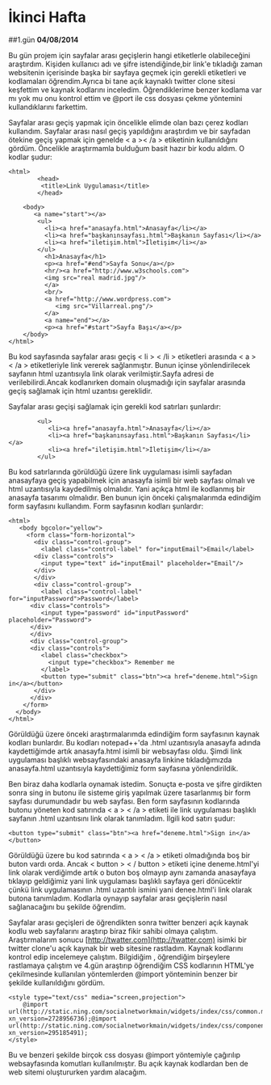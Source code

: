 # İkinci Hafta

##1.gün
**04/08/2014**


Bu gün projem için sayfalar arası geçişlerin hangi etiketlerle olabileceğini araştırdım. Kişiden kullanıcı adı ve şifre istendiğinde,bir link'e tıkladığı zaman websitenin içerisinde başka bir sayfaya geçmek için gerekli etiketleri ve kodlamaları öğrendim.Ayrıca bi tane açık kaynaklı twitter clone sitesi keşfettim ve kaynak kodlarını inceledim. Öğrendiklerime benzer kodlama var mı yok mu onu kontrol ettim ve @port ile css dosyası çekme yöntemini kullandıklarını farkettim.


Sayfalar arası geçiş yapmak için öncelikle elimde olan bazı çerez kodları kullandım. Sayfalar arası nasıl geçiş yapıldığını araştırdım ve bir sayfadan ötekine geçiş yapmak için genelde < a >< /a > etiketinin kullanıldığını gördüm. Öncelikle araştırmamla bulduğum basit hazır bir kodu aldım. O kodlar şudur:

    <html>
    		<head>
    		 <title>Link Uygulaması</title>
    		</head>

    	<body>
           <a name="start"></a>
    		<ul>
    		  <li><a href="anasayfa.html">Anasayfa</li></a>
    		  <li><a href="başkanınsayfası.html">Başkanın Sayfası</li></a>
    		  <li><a href="iletişim.html">İletişim</li></a>
    		</ul>
    		  <h1>Anasayfa</h1>
              <p><a href="#end">Sayfa Sonu</a></p>
    		  <hr/><a href="http://www.w3schools.com">
    		  <img src="real madrid.jpg"/>
              </a>
    		  <br/>
              <a href="http://www.wordpress.com">
    		     <img src="Villarreal.png"/>
              </a>
              <a name="end"></a>
              <p><a href="#start">Sayfa Başı</a></p>
    	</body>
    </html>

Bu kod sayfasında sayfalar arası geçiş < li > < /li > etiketleri arasında < a > < /a > etiketleriyle link vererek sağlanmıştır. Bunun içinse yönlendirilecek sayfanın html uzantısıyla link olarak verilmiştir.Sayfa adresi de verilebilirdi.Ancak kodlanırken domain oluşmadığı için sayfalar arasında geçiş sağlamak için html uzantısı gereklidir.

Sayfalar arası geçişi sağlamak için gerekli kod satırları şunlardır:

            <ul>
    		   <li><a href="anasayfa.html">Anasayfa</li></a>
    		   <li><a href="başkanınsayfası.html">Başkanın Sayfası</li></a>
    		   <li><a href="iletişim.html">İletişim</li></a>
    		</ul>


Bu kod satırlarında görüldüğü üzere link uygulaması isimli sayfadan anasayfaya geçiş yapabilmek için anasayfa isimli bir web sayfası olmalı ve html uzantısıyla kaydedilmiş olmalıdır. Yani açıkça html ile kodlanmış bir anasayfa tasarımı olmalıdır. Ben bunun için önceki çalışmalarımda edindiğim form sayfasını kullandım. Form sayfasının kodları şunlardır:


    <html>
       <body bgcolor="yellow">
         <form class="form-horizontal">
    	   <div class="control-group">
    	     <label class="control-label" for="inputEmail">Email</label>
    	   <div class="controls">
    	     <input type="text" id="inputEmail" placeholder="Email"/>
    	   </div>
    	   </div>
    	   <div class="control-group">
    	     <label class="control-label" for="inputPassword">Password</label>
    	  <div class="controls">
    	     <input type="password" id="inputPassword" placeholder="Password">
    	  </div>
     	  </div>
    	  <div class="control-group">
    	  <div class="controls">
    	     <label class="checkbox">
    	       <input type="checkbox"> Remember me
    	     </label>
    	     <button type="submit" class="btn"><a href="deneme.html">Sign in</a></button>
    	   </div>
    	  </div>
        </form>
      </body>
    </html>

Görüldüğü üzere önceki araştırmalarımda edindiğim form sayfasının kaynak kodları bunlardır. Bu kodları notepad++'da .html uzantısıyla anasayfa adında kaydettiğimde artık anasayfa.html isimli bir websayfası oldu. Şimdi link uygulaması başlıklı websayfasındaki anasayfa linkine tıkladığımızda anasayfa.html uzantısıyla kaydettiğimiz form sayfasına yönlendirildik.

Ben biraz daha kodlarla oynamak istedim. Sonuçta e-posta ve şifre girdikten sonra sing in butonu ile sisteme giriş yapılmak üzere tasarlanmış bir form sayfası durumundadır bu web sayfası. Ben form sayfasının kodlarında butonu yöneten kod satırında < a > < /a > etiketi ile link uygulaması başlıklı sayfanın .html uzantısını link olarak tanımladım. İlgili kod satırı şudur:


    <button type="submit" class="btn"><a href="deneme.html">Sign in</a></button>

Görüldüğü üzere bu kod satırında < a > < /a > etiketi olmadığında boş bir buton vardı orda. Ancak < button > < / button > etiketi içine deneme.html'yi link olarak verdiğimde artık o buton boş olmayıp aynı zamanda anasayfaya tıklayıp geldiğimiz yani link uygulaması başlıklı sayfaya geri dönücektir çünkü link uygulamasının .html uzantılı ismini yani denee.html'i link olarak butona tanımladım. Kodlarla oynayıp sayfalar arası geçişlerin nasıl sağlanacağını bu şekilde öğrendim.

Sayfalar arası geçişleri de öğrendikten sonra twitter benzeri açık kaynak kodlu web sayfalarını araştırıp biraz fikir sahibi olmaya çalıştım. Araştırmalarım sonucu [http://twatter.com](http://twatter.com) isimki bir twitter clone'u açık kaynak bir web sitesine rastladım. Kaynak kodlarını kontrol edip incelemeye çalıştım. Bilgidiğim , öğrendiğim birşeylere rastlamaya çalıştım ve 4.gün araştırıp öğrendiğim CSS kodlarının HTML'ye çekilmesinde kullanılan yöntemlerden @import yönteminin benzer bir şekilde kullanıldığını gördüm.


    <style type=​"text/​css" media=​"screen,projection">
        @import url(http://static.ning.com/socialnetworkmain/widgets/index/css/common.min.css?xn_version=2728956736);@import url(http://static.ning.com/socialnetworkmain/widgets/index/css/component.min.css?xn_version=295185491);
    </style>

Bu ve benzeri şekilde birçok css dosyası @import yöntemiyle çağırılıp websayfasında komutları kullanılmıştır. Bu açık kaynak kodlardan ben de web sitemi oluştururken yardım alacağım.

